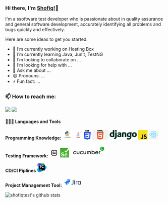 ### Hi there, I'm [Shofiq!](https://github.com/shofiqtest/shofiq.github-oi)👋

I'm a ssoftware test developer who is passionate about in quality assurance and general software development, accurately identifying all problems and bugs quickly and effectively.

Here are some ideas to get you started:

- 🔭 I’m currently working on Hosting Box
- 🌱 I’m currently learning Java, Junit, TestNG
- 👯 I’m looking to collaborate on ...
- 🤔 I’m looking for help with ...
- 💬 Ask me about ...
- 😄 Pronouns: ...
- ⚡ Fun fact: ...

### 📫 How to reach me:   
   [<img src="https://img.icons8.com/color/48/000000/linkedin.png" width="3.5%"/>](https://www.linkedin.com/in/mdshofiqul/)
  <a href="mailto:shofiqtest@gmail.com"> <img src="https://img.icons8.com/fluent/48/000000/gmail.png" width="3.5%"/> </a>
  
  #### 👨🏻‍💻 Languages and Tools <br /> 
  
  **Programming Knowledge:**
  <code><img height="30" src="https://github.com/shofiqtest/shofiqtest/blob/master/Images/python.png"></code>
  <code><img height="30" src="https://github.com/shofiqtest/shofiqtest/blob/master/Images/java.png"></code>
  <code><img height="30" src="https://github.com/shofiqtest/shofiqtest/blob/master/Images/css3.png"></code>
  <code><img height="30" src="https://github.com/shofiqtest/shofiqtest/blob/master/Images/html.png"></code>
  <code><img height="30" src="https://github.com/shofiqtest/shofiqtest/blob/master/Images/django.svg"></code>
  <code><img height="30" src="https://github.com/shofiqtest/shofiqtest/blob/master/Images/js.png"></code>
  <code><img height="30" src="https://github.com/shofiqtest/shofiqtest/blob/master/Images/reactjs.png"></code>
  
  **Testing Framework:**
  <code><img height="30" src="https://github.com/shofiqtest/shofiqtest/blob/master/Images/robotframework.png"></code>
  <code><img height="30" src="https://github.com/shofiqtest/shofiqtest/blob/master/Images/selenium.png"></code>
  <code><img height="40" src="https://github.com/shofiqtest/shofiqtest/blob/master/Images/cucumber.png"></code>
  
  **CD/CI Piplines**
  <code><img height="30" src="https://github.com/shofiqtest/shofiqtest/blob/master/Images/teamcity.png"></code>
  
  **Project Management Tool:**
  <code><img height="30" src="https://github.com/shofiqtest/shofiqtest/blob/master/Images/jira.png"></code>
  
![shofiqtest's github stats](https://github-readme-stats.vercel.app/api?username=shofiqtest)

